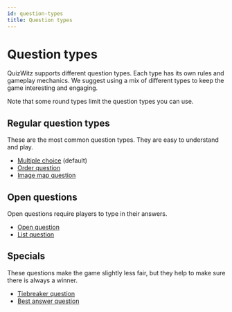 ```yaml
---
id: question-types
title: Question types
---
```


# Question types

QuizWitz supports different question types. Each type has its own rules and gameplay mechanics.
We suggest using a mix of different types to keep the game interesting and engaging.

Note that some round types limit the question types you can use.

## Regular question types

These are the most common question types. They are easy to understand and play.

- [Multiple choice](001-multiple-choice.md) (default)
- [Order question](003-order-question.md)
- [Image map question](004-image-map.md)

## Open questions

Open questions require players to type in their answers.

- [Open question](002-open-question.md)
- [List question](005-list-question.md)

## Specials

These questions make the game slightly less fair, but they help to make sure there is always a winner.

- [Tiebreaker question](006-tiebreaker-question.md)
- [Best answer question](007-best-answer-question.md)
